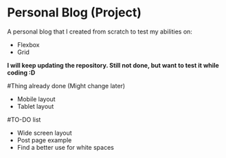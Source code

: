 # Personal Blog (Project)
A personal blog that I created from scratch to test my abilities on:
- Flexbox
- Grid

**I will keep updating the repository. Still not done, but want to test it while coding :D**

#Thing already done (Might change later)
- Mobile layout
- Tablet layout

#TO-DO list
- Wide screen layout
- Post page example
- Find a better use for white spaces
